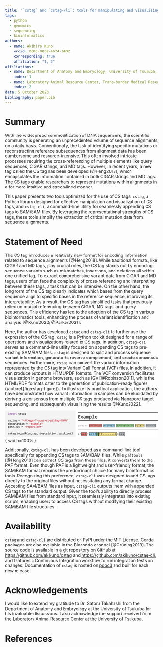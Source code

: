 ```yaml
---
title: '`cstag` and `cstag-cli`: tools for manipulating and visualizing CS tags'
tags:
  - python
  - genomics
  - sequencing
  - bioinformatics
authors:
  - name: Akihiro Kuno
    orcid: 0000-0002-4674-6882
    corresponding: true
    affiliation: "1, 2"
affiliations:
  - name: Department of Anatomy and Embryology, University of Tsukuba, Tsukuba, Ibaraki, Japan
    index: 1
  - name: Laboratory Animal Resource Center, Trans-border Medical Research Center, University of Tsukuba, Tsukuba, Ibaraki, Japan.
    index: 2
date: 5 October 2023
bibliography: paper.bib
---
```


# Summary

With the widespread commoditization of DNA sequencers, the scientific community is generating an unprecedented volume of sequence alignments on a daily basis. Conventionally, the task of identifying specific mutations or reconstructing reference subsequences from alignment data has been cumbersome and resource-intensive. This often involved intricate processes requiring the cross-referencing of multiple elements like query sequences, CIGAR strings, and MD tags. However, in recent years, a new tag called the CS tag has been developed [@Heng2018], which encapsulates the information contained in both CIGAR strings and MD tags. The CS tags enable researchers to represent mutations within alignments in a far more intuitive and streamlined manner.

This paper presents two tools optimized for the use of CS tags: `cstag`, a Python library designed for effective manipulation and visualization of CS tags, and `cstag-cli`, a command-line utility for seamlessly appending CS tags to SAM/BAM files. By leveraging the representational strengths of CS tags, these tools simplify the extraction of critical mutation data from sequence alignments.

# Statement of Need

The CS tag introduces a relatively new format for encoding information related to sequence alignments [@Heng2018]. While traditional formats, like CIGAR and MD tags, play crucial roles, the CS tag stands out by encoding sequence variants such as mismatches, insertions, and deletions all within one unified tag. To extract comprehensive variant data from CIGAR and MD tags, users often face the complexity of cross-referencing and interpreting between these tags, a task that can be intensive. On the other hand, the long form of the CS tag clearly indicates which bases from the query sequence align to specific bases in the reference sequence, improving its interpretability. As a result, the CS tag has simplified tasks that previously relied on mutual referencing between CIGAR, MD tags, and query sequences. This efficiency has led to the adoption of the CS tag in various bioinformatics tools, enhancing the process of variant identification and analysis [@Kuno2022; @Parker2021].

Here, the author has developed `cstag` and `cstag-cli` to further use the expression of the CS tag. `cstag` is a Python toolkit designed for a range of operations and visualizations related to CS tags. In addition, `cstag-cli` serves as a command-line utility focused on appending CS tags to pre-existing SAM/BAM files. `cstag` is designed to split and process sequence variant information, generate its reverse complement, and create consensus sequences. Furthermore, `cstag` can convert the variant information represented by the CS tag into Variant Call Format (VCF) files. In addition, it can produce outputs in HTML/PDF formats. The VCF conversion facilitates visualization in genome browsers, such as IGV [@Robinson2011], while the HTML/PDF formats cater to the generation of publication-ready figures (\autoref{fig:cstag-figure}). To illustrate its practical application, the authors have demonstrated how variant information in samples can be elucidated by deriving a consensus from multiple CS tags produced via Nanopore target sequencing, and subsequently visualizing the results [@Kuno2022].

![Visualization of variant information using the `cstag.to_pdf`.\label{fig:cstag-figure}](figure.png){ width=100% }


Additionally, `cstag-cli` has been developed as a command-line tool specifically for appending CS tags to SAM/BAM files. While `paftools` [@Heng2018] can extract CS tags from these files, it converts them to the PAF format. Even though PAF is a lightweight and user-friendly format, the SAM/BAM format remains the predominant choice for many bioinformatics tools. Recognizing this preference, `cstag-cli` was designed to add CS tags directly to the original files without necessitating any format change. Accepting SAM/BAM files as input, `cstag-cli` outputs them with appended CS tags to the standard output. Given the tool's ability to directly process SAM/BAM files from standard input, it seamlessly integrates into existing scripts, enabling users to access CS tags without modifying their existing SAM/BAM file structures.


# Availability

`cstag` and `cstag-cli` are distributed on PyPI under the MIT License. Conda packages are also available in the Bioconda channel [@Grüning2018]. The source code is available in a git repository on GitHub at https://github.com/akikuno/cstag and https://github.com/akikuno/cstag-cli, and features a Continuous Integration workflow to run integration tests on changes. Documentation of `cstag` is hosted on [pdoc3](https://akikuno.github.io/cstag/cstag/) and built for each new release.

# Acknowledgements

I would like to extend my gratitude to Dr. Satoru Takahashi from the Department of Anatomy and Embryology at the University of Tsukuba for his invaluable discussions. I also acknowledge the support received from the Laboratory Animal Resource Center at the University of Tsukuba.

# References



